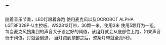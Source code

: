 # -
随着音乐节奏，LED灯跟着奔跑
使用麦克风以及OCROBOT ALPHA LGT8F328P-U主控板、WS2812灯带，30颗一米，使用3米
使用5颗灯为一组，每当麦克风搜集到的声音大于设定好的阈值，该组灯就会从底部往上跑，如果声音低于阈值，灯就会倒退，
当灯跑到顶部之后，整条灯带就全亮5秒。
